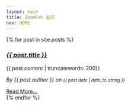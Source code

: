 ```yaml
---
layout: main
title: ZoomCat 起点
nav: HOME
---
```

{% for post in site.posts %}
<div class="row">
  <div class="col-lg-12">
    <h3><em><a href="{{ post.url }}">{{ post.title }}</a></em></h3>
    <p>{{ post.content | truncatewords: 200}}</p>
    <p><em>By {{ post.author }} on <small>{{ post.date | date_to_string }}</small></em></p>
    <a href="{{ post.url }}">Read More...</a>
  </div>
</div>
{% endfor %}
